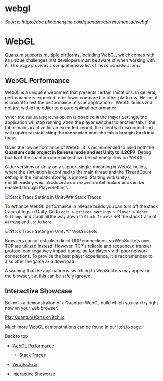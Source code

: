 # webgl

_Source: https://doc.photonengine.com/quantum/current/manual/webgl_

# WebGL

Quantum supports multiple platforms, including WebGL, which comes with its unique challenges that developers must be aware of when working with it. This page provides a comprehensive list of these considerations.

## WebGL Performance

WebGL is a unique environment that presents certain limitations. In general, performance is expected to be lower compared to other platforms. Hence, it is crucial to test the performance of your application in WebGL builds and not just within the editor to ensure optimal performance.

When the `runInBackground` option is disabled in the Player Settings, the application will stop running when the player switches to another tab. If the tab remains inactive for an extended period, the client will disconnect and will require reestablishing the connection once the tab is brought back into focus.

Given the low performance of WebGL, it is recommended to build both the **Quantum code project in Release mode and set Unity to IL2CPP**. Debug builds of the quantum code project can be extremely slow on WebGL.

Older versions of Unity only support single-threading in WebGL builds, where the simulation is confined to the main thread and the ThreadCount setting in the SimulationConfig is ignored. Starting with Unity 6, multithreading was introduced as an experimental feature and can be enabled through PlayerSettings.

![Stack Trace Setting in Unity](/docs/img/quantum/v3/manual/webgl-muiltithread.png)### Stack Traces

To enhance WebGL performance in release builds you can turn off the stack trace of logs in Unity. Go to `edit > project settings > Player > Other Settings` and scroll all the way down to `Stack Trace\*` Set the stack trace of `Warning` and `Log` to `None`.

![Stack Trace Setting in Unity](/docs/img/quantum/v3/manual/webgl-stacktrace.png)## WebSockets

Browsers cannot establish direct UDP connections, so WebSockets over TCP are utilized instead. However, TCP's reliable and sequenced transfer protocol can negatively impact gameplay for players with poor network connections. To provide the best player experience, it is recommended to also offer the game as a download.

A warning that the application is switching to WebSockets may appear in the browser, but this can be safely ignored.

## Interactive Showcase

Below is a demonstration of a Quantum WebGL build which you can try right now on your web browser.

<a href="https://photonengine.itch.io/quantum-karts">Play Quantum Karts on itch.io</a>

Much more WebGL demonstrations can be found in our [Itch.io page](https://photonengine.itch.io/).

Back to top

- [WebGL Performance](#webgl-performance)

  - [Stack Traces](#stack-traces)

- [WebSockets](#websockets)
- [Interactive Showcase](#interactive-showcase)